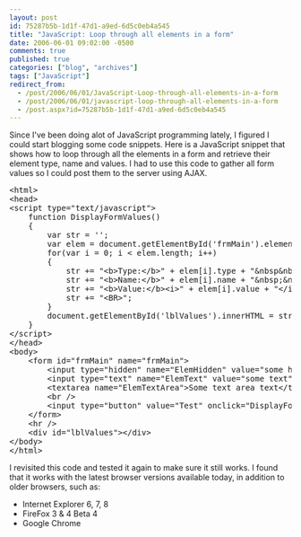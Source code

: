 ```yaml
---
layout: post
id: 75287b5b-1d1f-47d1-a9ed-6d5c0eb4a545
title: "JavaScript: Loop through all elements in a form"
date: 2006-06-01 09:02:00 -0500
comments: true
published: true
categories: ["blog", "archives"]
tags: ["JavaScript"]
redirect_from: 
  - /post/2006/06/01/JavaScript-Loop-through-all-elements-in-a-form
  - /post/2006/06/01/javascript-loop-through-all-elements-in-a-form
  - /post.aspx?id=75287b5b-1d1f-47d1-a9ed-6d5c0eb4a545
---
```

<!-- more -->
<p>Since I've been doing alot of JavaScript programming lately, I figured I could start blogging some code snippets. Here is a JavaScript snippet that shows how to loop through all the elements in a form and retrieve their element type, name and values. I had to use this code to gather all form values so I could post them to the server using AJAX.</p>
<pre class="brush: xml; first-line: 1; tab-size: 4; toolbar: false; ">&lt;html&gt;
&lt;head&gt;
&lt;script type="text/javascript"&gt;
    function DisplayFormValues()
    {
        var str = '';
        var elem = document.getElementById('frmMain').elements;
        for(var i = 0; i &lt; elem.length; i++)
        {
            str += "&lt;b&gt;Type:&lt;/b&gt;" + elem[i].type + "&amp;nbsp&amp;nbsp";
            str += "&lt;b&gt;Name:&lt;/b&gt;" + elem[i].name + "&amp;nbsp;&amp;nbsp;";
            str += "&lt;b&gt;Value:&lt;/b&gt;&lt;i&gt;" + elem[i].value + "&lt;/i&gt;&amp;nbsp;&amp;nbsp;";
            str += "&lt;BR&gt;";
        } 
        document.getElementById('lblValues').innerHTML = str;
    }
&lt;/script&gt;
&lt;/head&gt;
&lt;body&gt;
    &lt;form id="frmMain" name="frmMain"&gt;
        &lt;input type="hidden" name="ElemHidden" value="some hidden text" /&gt;
        &lt;input type="text" name="ElemText" value="some text" /&gt;&lt;br /&gt;
        &lt;textarea name="ElemTextArea"&gt;Some text area text&lt;/textarea&gt;&lt;br /&gt;
        &lt;br /&gt;
        &lt;input type="button" value="Test" onclick="DisplayFormValues();" /&gt; 
    &lt;/form&gt;
    &lt;hr /&gt;
    &lt;div id="lblValues"&gt;&lt;/div&gt;
&lt;/body&gt;
&lt;/html&gt;</pre>
<p>I revisited this code and tested it again to make sure it still works. I found that it works with the latest browser versions available today, in addition to older browsers, such as:</p>
<ul>
<li>Internet Explorer 6, 7, 8</li>
<li>FireFox 3 &amp; 4 Beta 4</li>
<li>Google Chrome</li>
</ul>
